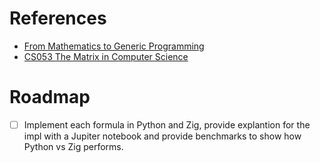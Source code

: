 # References
* [From Mathematics to Generic Programming](http://www.fm2gp.com)
* [CS053 The Matrix in Computer Science](https://cs.brown.edu/courses/cs053/current/lectures.htm)

# Roadmap
* [ ] Implement each formula in Python and Zig, provide explantion for the impl with a Jupiter notebook and provide benchmarks to show how Python vs Zig performs.
